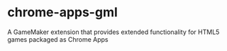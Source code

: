 # chrome-apps-gml
A GameMaker extension that provides extended functionality for HTML5 games packaged as Chrome Apps

